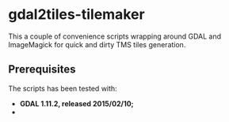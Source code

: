 # gdal2tiles-tilemaker

This a couple of convenience scripts wrapping around GDAL and ImageMagick for quick and dirty TMS tiles generation.

## Prerequisites

The scripts has been tested with:

- __GDAL 1.11.2, released 2015/02/10;__
- 
